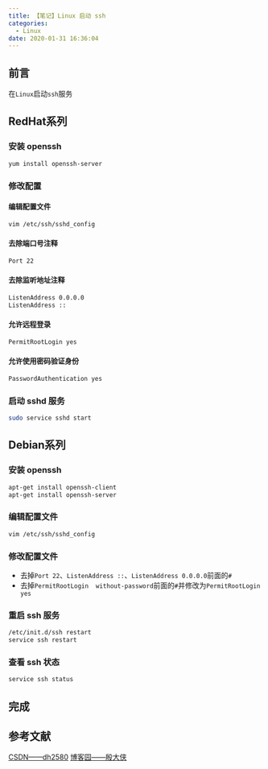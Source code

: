 ```yaml
---
title: 【笔记】Linux 启动 ssh
categories:
  - Linux
date: 2020-01-31 16:36:04
---
```


## 前言

在`Linux`启动`ssh`服务

<!-- more -->

## RedHat系列

### 安装 openssh

``` sh
yum install openssh-server
```

### 修改配置

#### 编辑配置文件

``` sh
vim /etc/ssh/sshd_config
```

#### 去除端口号注释

``` sh
Port 22
```

#### 去除监听地址注释

``` sh
ListenAddress 0.0.0.0
ListenAddress ::
```

#### 允许远程登录

``` sh
PermitRootLogin yes
```

#### 允许使用密码验证身份

``` sh
PasswordAuthentication yes
```

### 启动 sshd 服务

``` sh
sudo service sshd start
```

## Debian系列

### 安装 openssh

``` sh
apt-get install openssh-client
apt-get install openssh-server
```

### 编辑配置文件

``` sh
vim /etc/ssh/sshd_config
```

### 修改配置文件

- 去掉`Port 22`、`ListenAddress ::`、`ListenAddress 0.0.0.0`前面的`#`
- 去掉`PermitRootLogin  without-password`前面的`#`并修改为`PermitRootLogin yes`

### 重启 ssh 服务

``` sh
/etc/init.d/ssh restart
service ssh restart
```

### 查看 ssh 状态

``` sh
service ssh status
```

## 完成

## 参考文献

[CSDN——dh2580](https://blog.csdn.net/trackle400/article/details/52755571)
[博客园——殷大侠](https://www.cnblogs.com/yinheyi/p/6266748.html)

